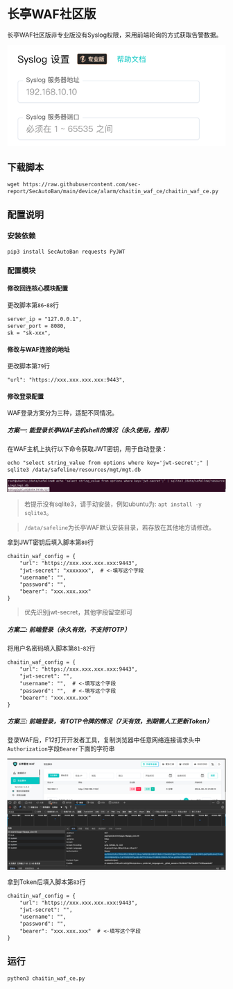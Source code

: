 # 长亭WAF社区版

长亭WAF社区版非专业版没有Syslog权限，采用前端轮询的方式获取告警数据。

![](./img/1.jpg)

## 下载脚本

```
wget https://raw.githubusercontent.com/sec-report/SecAutoBan/main/device/alarm/chaitin_waf_ce/chaitin_waf_ce.py
```

## 配置说明

### 安装依赖

```
pip3 install SecAutoBan requests PyJWT
```

### 配置模块

#### 修改回连核心模块配置

更改脚本第`86`-`88`行

```
server_ip = "127.0.0.1",
server_port = 8080,
sk = "sk-xxx",
```

#### 修改与WAF连接的地址

更改脚本第`79`行

```
"url": "https://xxx.xxx.xxx.xxx:9443",
```

#### 修改登录配置

WAF登录方案分为三种，适配不同情况。

##### 方案一: 能登录长亭WAF主机shell的情况（永久使用，推荐）

在WAF主机上执行以下命令获取JWT密钥，用于自动登录：

```shell
echo "select string_value from options where key='jwt-secret';" | sqlite3 /data/safeline/resources/mgt/mgt.db
```

![](./img/2.jpg)

> 若提示没有sqlite3，请手动安装，例如ubuntu为: `apt install -y sqlite3`。

> `/data/safeline`为长亭WAF默认安装目录，若存放在其他地方请修改。

拿到JWT密钥后填入脚本第`80`行

```
chaitin_waf_config = {
    "url": "https://xxx.xxx.xxx.xxx:9443",
    "jwt-secret": "xxxxxxx",  # <-填写这个字段
    "username": "",
    "password": "",
    "bearer": "xxx.xxx.xxx"
}
```

> 优先识别jwt-secret，其他字段留空即可

##### 方案二: 前端登录（永久有效，不支持TOTP）

将用户名密码填入脚本第`81`-`82`行

```
chaitin_waf_config = {
    "url": "https://xxx.xxx.xxx.xxx:9443",
    "jwt-secret": "",
    "username": "",  # <-填写这个字段
    "password": "",  # <-填写这个字段
    "bearer": "xxx.xxx.xxx"
}
```

##### 方案三: 前端登录，有TOTP令牌的情况（7天有效，到期需人工更新Token）

登录WAF后，F12打开开发者工具，复制浏览器中任意网络连接请求头中`Authorization`字段`Bearer`下面的字符串

![](./img/3.jpg)

拿到Token后填入脚本第`83`行

```
chaitin_waf_config = {
    "url": "https://xxx.xxx.xxx.xxx:9443",
    "jwt-secret": "",
    "username": "",
    "password": "",
    "bearer": "xxx.xxx.xxx"  # <-填写这个字段
}
```

## 运行

```shell
python3 chaitin_waf_ce.py
```
